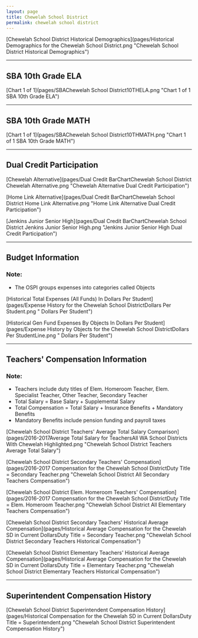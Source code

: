 ```yaml
---
layout: page
title: Chewelah School District
permalink: chewelah school district
---
```



[Chewelah School District Historical Demographics](pages/Historical Demographics for the Chewelah School District.png "Chewelah School District Historical Demographics")

___

## SBA 10th Grade ELA

[Chart 1 of 1](pages/SBAChewelah School District10THELA.png "Chart 1 of 1 SBA 10th Grade ELA")


___

## SBA 10th Grade MATH

[Chart 1 of 1](pages/SBAChewelah School District10THMATH.png "Chart 1 of 1 SBA 10th Grade MATH")


___

## Dual Credit Participation

[Chewelah Alternative](pages/Dual Credit BarChartChewelah School District Chewelah Alternative.png "Chewelah Alternative Dual Credit Participation")

[Home Link Alternative](pages/Dual Credit BarChartChewelah School District Home Link Alternative.png "Home Link Alternative Dual Credit Participation")

[Jenkins Junior Senior High](pages/Dual Credit BarChartChewelah School District Jenkins Junior Senior High.png "Jenkins Junior Senior High Dual Credit Participation")


___

## Budget Information
### Note:
- The OSPI groups expenses into categories called Objects

[Historical Total Expenses (All Funds) In Dollars Per Student](pages/Expense History for the Chewelah School DistrictDollars Per Student.png " Dollars Per Student")

[Historical Gen Fund Expenses By Objects In Dollars Per Student](pages/Expense History by Objects for the Chewelah School DistrictDollars Per StudentLine.png " Dollars Per Student")


___

## Teachers' Compensation Information
### Note:
- Teachers include duty titles of Elem. Homeroom Teacher, Elem. Specialist Teacher, Other Teacher, Secondary Teacher
- Total Salary = Base Salary + Supplemental Salary
- Total Compensation = Total Salary + Insurance Benefits + Mandatory Benefits
- Mandatory Benefits include pension funding and payroll taxes

[Chewelah School District Teachers' Average Total Salary Comparison](pages/2016-2017Average Total Salary for TeachersAll WA School Districts With Chewelah Highlighted.png "Chewelah School District Teachers Average Total Salary")

[Chewelah School District Secondary Teachers' Compensation](pages/2016-2017 Compensation for the Chewelah School DistrictDuty Title = Secondary Teacher.png "Chewelah School District All Secondary Teachers Compensation")

[Chewelah School District Elem. Homeroom Teachers' Compensation](pages/2016-2017 Compensation for the Chewelah School DistrictDuty Title = Elem. Homeroom Teacher.png "Chewelah School District All Elementary Teachers Compensation")

[Chewelah School District Secondary Teachers' Historical Average Compensation](pages/Historical Average Compensation for the Chewelah SD in Current DollarsDuty Title = Secondary Teacher.png "Chewelah School District Secondary Teachers Historical Compensation")

[Chewelah School District Elementary Teachers' Historical Average Compensation](pages/Historical Average Compensation for the Chewelah SD in Current DollarsDuty Title = Elementary Teacher.png "Chewelah School District Elementary Teachers Historical Compensation")


___

## Superintendent Compensation History

[Chewelah School District Superintendent Compensation History](pages/Historical Compensation for the Chewelah SD in Current DollarsDuty Title = Superintendent.png "Chewelah School District Superintendent Compensation History")


